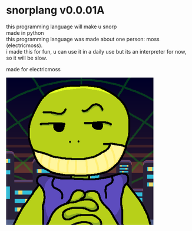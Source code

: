 # snorplang v0.0.01A

this programming language will make u snorp<br>
made in python<br>
this programming language was made about one person: moss (electricmoss).<br>
i made this for fun, u can use it in a daily use but its an interpreter for now, so it will be slow.

made for electricmoss

![snorp](https://github.com/3pm-on-github/snorplang/blob/main/snorp.png?raw=true)